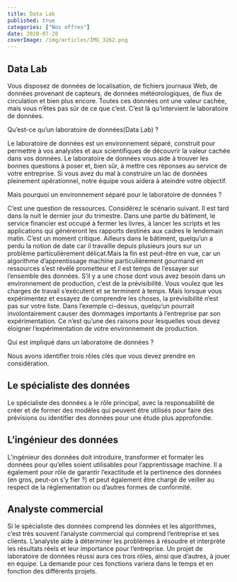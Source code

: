 ```yaml
---
title: Data Lab
published: true
categories: ["Nos offres"]
date: 2020-07-28
coverImage: /img/articles/IMG_3262.png
---
```


## Data Lab

Vous disposez de données de localisation, de fichiers journaux Web, de données provenant de capteurs, de données météorologiques, de flux de circulation et bien plus encore. Toutes ces données ont une valeur cachée, mais vous n’êtes pas sûr de ce que c’est. C’est là qu’intervient le laboratoire de données.

Qu’est-ce qu’un laboratoire de données(Data Lab) ?

Le laboratoire de données est un environnement séparé, construit pour permettre à vos analystes et aux scientifiques de découvrir la valeur cachée dans vos données. Le laboratoire de données vous aide à trouver les bonnes questions à poser et, bien sûr, à mettre ces réponses au service de votre entreprise. Si vous avez du mal à construire un lac de données pleinement opérationnel, notre équipe vous aidera à ateindre votre objectif.

Mais pourquoi un environnement séparé pour le laboratoire de données ?

C’est une question de ressources. Considérez le scénario suivant. Il est tard dans la nuit le dernier jour du trimestre. Dans une partie du bâtiment, le service financier est occupé à fermer les livres, à lancer les scripts et les applications qui généreront les rapports destinés aux cadres le lendemain matin. C’est un moment critique. Ailleurs dans le bâtiment, quelqu’un a perdu la notion de date car il travaille depuis plusieurs jours sur un problème particulièrement délicat.Mais la fin est peut-être en vue, car un algorithme d’apprentissage machine particulièrement gourmand en ressources s’est révélé prometteur et il est temps de l’essayer sur l’ensemble des données. S’il y a une chose dont vous avez besoin dans un environnement de production, c’est de la prévisibilité. Vous voulez que les charges de travail s’exécutent et se terminent à temps. Mais lorsque vous expérimentez et essayez de comprendre les choses, la prévisibilité n’est pas sur votre liste. Dans l’exemple ci-dessus, quelqu’un pourrait involontairement causer des dommages importants à l’entreprise par son expérimentation. Ce n’est qu’une des raisons pour lesquelles vous devez éloigner l’expérimentation de votre environnement de production.

Qui est impliqué dans un laboratoire de données ?

Nous avons identifier trois rôles clés que vous devez prendre en considération.

## Le spécialiste des données

Le spécialiste des données a le rôle principal, avec la responsabilité de créer et de former des modèles qui peuvent être utilisés pour faire des prévisions ou identifier des données pour une étude plus approfondie.

## L’ingénieur des données

L’ingénieur des données doit introduire, transformer et formater les données pour qu’elles soient utilisables pour l’apprentissage machine. Il a également pour rôle de garantir l’exactitude et la pertinence des données (en gros, peut-on s’y fier ?) et peut également être chargé de veiller au respect de la réglementation ou d’autres formes de conformité.

## Analyste commercial

Si le spécialiste des données comprend les données et les algorithmes, c’est très souvent l’analyste commercial qui comprend l’entreprise et ses clients. L’analyste aide à déterminer les problèmes à résoudre et interprète les résultats réels et leur importance pour l’entreprise. Un projet de laboratoire de données réussi aura ces trois rôles, ainsi que d’autres, à jouer en équipe. La demande pour ces fonctions variera dans le temps et en fonction des différents projets.
